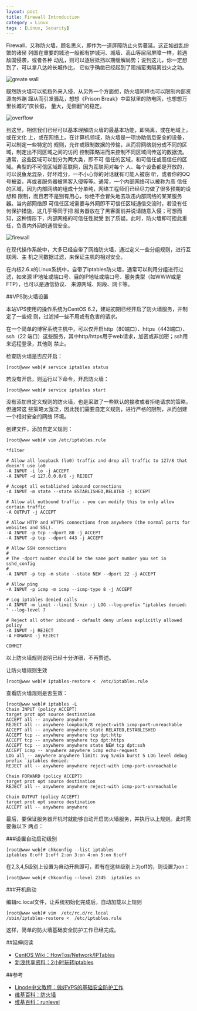 ```yaml
---
layout: post
title: Firewall Introduction
category : Linux
tags : [Linux, Security]
---
```


Firewall，又称防火墙，顾名思义，即作为一道屏障防止火势蔓延。这正如战乱纷繁的诸侯 列国在重要的城池一般都有护城河、城墙、高山等层层屏障一样，若遇敌国侵袭，或者各种 动乱，则可以逐层抵挡以期缓解局势；说到这儿，你一定想到了，可以拿八达岭长城作比， 它似乎确凿已经起到了阻挡蛮夷隔离战火之功。

![greate wall](http://dylanninin.com/assets/themes/images/2012/greate_wall.jpg)

既然防火墙可以抵挡外来入侵，从另外一个方面想，防火墙同样也可以限制内部资源向外蹦 蹿从而引发骚乱，想想《Prison Break》中监狱里的防电网，也想想万里长城的"庆长假， 量大，无侧翻"的稳定。

![overflow](http://dylanninin.com/assets/themes/images/2012/greate_wall_overflow.jpg)

到这里，相信我们已经可以基本理解防火墙的最基本功能，即隔离，或在地域上，或在文化 上，或在网络上。在计算机领域，防火墙是一项协助信息安全的设备，可以制定一些特定的 规则，允许或限制数据的传输，从而将网络划分成不同的区域，制定出不同区域之间的访问 控制策略进而来控制不同区域间传送的数据流。通常，这些区域可以划分为两大类，即不可 信任的区域，和可信任或高信任的区域。典型的不可信区域即互联网，因为互联网对每个 人、每个设备都是开放的，可以说鱼龙混杂，好坏难分，一不小心你的对话就有可能人被窃 听，或者你的QQ号被盗，再或者服务器被黑客入侵等等。通常，一个内部网络可以被称为高 信任的区域，因为内部网络的组成十分单纯，网络工程师们已经尽力做了很多预期的设想和 限制，而且若不是别有用心，你绝不会冒失地去攻击内部网络的某某服务器。当内部网络即 可信任区域需要与外网即不可信任区域通信交流时，若没有任何保护措施，这几乎等同于把 服务器放在了黑客面前并说请随意入侵；可想而知，这种情形下，内部网络的可信任性就受 到了质疑。此时，防火墙即可担此重任，负责内外网的通信安全。

![firewall](http://dylanninin.com/assets/themes/images/2012/firewall.png)

在现代操作系统中，大多已经自带了网络防火墙，通过定义一些分组规则，进行互联网、主 机之间数据过滤，来保证主机的相对安全。

在内核2.6.x的Linux系统中，自带了iptables防火墙，通常可以利用分组进行过滤，如来源 IP地址或端口号、目的IP地址或端口号、服务类型（如WWW或是FTP），也可以是通信协议、 来源网域、网段、网卡等。

##VPS防火墙设置

本站VPS使用的操作系统为CentOS 6.2，建站初期已经开启了防火墙服务，并制定了一些规 则，过滤掉一些不用或有危害的请求。

在一个简单的博客系统主机中，可以仅开启http（80端口）、https（443端口）、ssh（22 端口）这些服务，其中http/https用于web请求，加密或非加密；ssh用来远程登录，其他则 禁止。

检查防火墙是否应开启：

	[root@www web]# service iptables status

若没有开启，则运行以下命令，开启防火墙：

	[root@www web]# service iptables start

没有添加自定义规则的防火墙，也是采取了一些默认的接收或者拒绝请求的策略，但通常这 些策略太宽泛，因此我们需要自定义规则，进行严格的限制，从而创建一个相对安全的网络 环境。

创建文件，添加自定义规则：

	[root@www web]# vim /etc/iptables.rule
	
	*filter
	
	# Allow all loopback (lo0) traffic and drop all traffic to 127/8 that doesn't use lo0
	-A INPUT -i lo -j ACCEPT
	-A INPUT -d 127.0.0.0/8 -j REJECT
	
	# Accept all established inbound connections
	-A INPUT -m state --state ESTABLISHED,RELATED -j ACCEPT
	
	# Allow all outbound traffic - you can modify this to only allow certain traffic
	-A OUTPUT -j ACCEPT
	
	# Allow HTTP and HTTPS connections from anywhere (the normal ports for websites and SSL).
	-A INPUT -p tcp --dport 80 -j ACCEPT
	-A INPUT -p tcp --dport 443 -j ACCEPT
	
	# Allow SSH connections
	#
	# The -dport number should be the same port number you set in sshd_config
	#
	-A INPUT -p tcp -m state --state NEW --dport 22 -j ACCEPT
	
	# Allow ping
	-A INPUT -p icmp -m icmp --icmp-type 8 -j ACCEPT
	
	# Log iptables denied calls
	-A INPUT -m limit --limit 5/min -j LOG --log-prefix "iptables denied: " --log-level 7
	
	# Reject all other inbound - default deny unless explicitly allowed policy
	-A INPUT -j REJECT
	-A FORWARD -j REJECT
	
	COMMIT
	
以上防火墙规则说明已经十分详细，不再赘述。

让防火墙规则生效

	[root@www web]# iptables-restore <  /etc/iptables.rule

查看防火墙规则是否生效：

	[root@www web]# iptables -L
	Chain INPUT (policy ACCEPT)
	target prot opt source destination 
	ACCEPT all -- anywhere anywhere 
	REJECT all -- anywhere loopback/8 reject-with icmp-port-unreachable 
	ACCEPT all -- anywhere anywhere state RELATED,ESTABLISHED 
	ACCEPT tcp -- anywhere anywhere tcp dpt:http 
	ACCEPT tcp -- anywhere anywhere tcp dpt:https 
	ACCEPT tcp -- anywhere anywhere state NEW tcp dpt:ssh 
	ACCEPT icmp -- anywhere anywhere icmp echo-request 
	LOG all -- anywhere anywhere limit: avg 5/min burst 5 LOG level debug prefix `iptables denied: ' 
	REJECT all -- anywhere anywhere reject-with icmp-port-unreachable
	
	Chain FORWARD (policy ACCEPT)
	target prot opt source destination 
	REJECT all -- anywhere anywhere reject-with icmp-port-unreachable
	
	Chain OUTPUT (policy ACCEPT)
	target prot opt source destination 
	ACCEPT all -- anywhere anywhere

最后，要保证服务器开机时就能够自动开启防火墙服务，并执行以上规则。此时需要做以下 两点：

###设置自动启动级别

	[root@www web]# chkconfig --list iptables
	iptables 0:off 1:off 2:on 3:on 4:on 5:on 6:off

在2,3,4,5级别上设置为自动开启即可，若有在这些级别上为off的，则设置为on：

	[root@www web]# chkconfig --level 2345  iptables on

###开机启动

编辑rc.local文件，让系统初始化完成后，自动加载以上规则

	[root@www web]# vim  /etc/rc.d/rc.local
	/sbin/iptables-restore <  /etc/iptables.rule

这样，简单的防火墙基础安全防护工作已经完成。

##延伸阅读

* [CentOS Wiki：HowTos/Network/IPTables](http://wiki.centos.org/HowTos/Network/IPTables)
* [新浪共享资料：2小时玩转iptables](http://ishare.iask.sina.com.cn/f/18503162.html)

##参考

* [Linode中文教程：做好VPS的基础安全防护工作](http://www.linode.im/1642.html)
* [维基百科：防火墙](http://zh.wikipedia.org/wiki/%E9%98%B2%E7%81%AB%E5%A2%99)
* [维基百科：runlevel](http://en.wikipedia.org/wiki/Runlevel)
